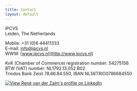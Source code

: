 ```yaml
---
title: Contact
layout: default
---
```


IPCVS   
Leiden, The Netherlands

Mobile: +31 (0)6 44411333   
E-mail: info@ipcvs.nl   
WWW: [www.ipcvs.nl](http://www.ipcvs.nl)   

KvK (Chamber of Commerce) registration number: 54275156   
BTW (VAT) number: NL1792.13.052.B02   
Triodos Bank Zeist 78.66.84.550, IBAN NL56TRIO0786684550   

[![View René van der Zalm's profile on LinkedIn](http://www.linkedin.com/img/webpromo/btn_myprofile_160x33.gif)](http://www.linkedin.com/in/renevanderzalm/)